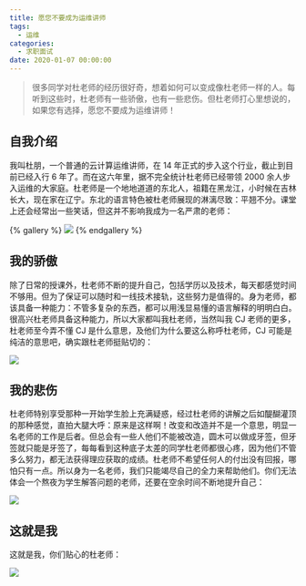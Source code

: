 ```yaml
---
title: 愿您不要成为运维讲师
tags:
  - 运维
categories:
  - 求职面试
date: 2020-01-07 00:00:00
---
```


> 很多同学对杜老师的经历很好奇，想着如何可以变成像杜老师一样的人。每听到这些时，杜老师有一些骄傲，也有一些悲伤。但杜老师打心里想说的，如果您有选择，愿您不要成为运维讲师！

<!-- more -->

## 自我介绍

我叫杜朋，一个普通的云计算运维讲师，在 14 年正式的步入这个行业，截止到目前已经入行 6 年了。而在这六年里，据不完全统计杜老师已经带领 2000 余人步入运维的大家庭。杜老师是一个地地道道的东北人，祖籍在黑龙江，小时候在吉林长大，现在家在辽宁。东北的语言特色被杜老师展现的淋漓尽致：平翘不分。课堂上还会经常出一些笑话，但这并不影响我成为一名严肃的老师：

{% gallery %}
![](https://cdn.dusays.com/2020/01/178-1.jpg)
{% endgallery %}

## 我的骄傲

除了日常的授课外，杜老师不断的提升自己，包括学历以及技术，每天都感觉时间不够用。但为了保证可以随时和一线技术接轨，这些努力是值得的。身为老师，都该具备一种能力：不管多复杂的东西，都可以用浅显易懂的语言解释的明明白白。很高兴杜老师具备这种能力，所以大家都叫我杜老师，当然叫我 CJ 老师的更多，杜老师至今弄不懂 CJ 是什么意思，及他们为什么要这么称呼杜老师，CJ 可能是纯洁的意思吧，确实跟杜老师挺贴切的：

![](https://cdn.dusays.com/2020/01/178-2.jpg)

## 我的悲伤

杜老师特别享受那种一开始学生脸上充满疑惑，经过杜老师的讲解之后如醍醐灌顶的那种感觉，直拍大腿大呼：原来是这样啊！改变和改造并不是一个意思，明显一名老师的工作是后者。但总会有一些人他们不能被改造，圆木可以做成牙签，但牙签就只能是牙签了，每每看到这种底子太差的同学杜老师都很心疼，因为他们不管多么努力，都无法获得理应获取的成绩。杜老师不希望任何人的付出没有回报，哪怕只有一点。所以身为一名老师，我们只能竭尽自己的全力来帮助他们。你们无法体会一个熬夜为学生解答问题的老师，还要在空余时间不断地提升自己：

![](https://cdn.dusays.com/2020/01/178-3.jpg)

## 这就是我

这就是我，你们贴心的杜老师：

![](https://cdn.dusays.com/2020/01/178-4.jpg)